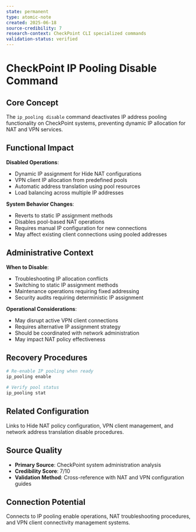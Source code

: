 ```yaml
---
state: permanent
type: atomic-note
created: 2025-06-18
source-credibility: 7
research-context: CheckPoint CLI specialized commands
validation-status: verified
---
```


# CheckPoint IP Pooling Disable Command

## Core Concept
The `ip_pooling disable` command deactivates IP address pooling functionality on CheckPoint systems, preventing dynamic IP allocation for NAT and VPN services.

## Functional Impact
**Disabled Operations**:
- Dynamic IP assignment for Hide NAT configurations
- VPN client IP allocation from predefined pools
- Automatic address translation using pool resources
- Load balancing across multiple IP addresses

**System Behavior Changes**:
- Reverts to static IP assignment methods
- Disables pool-based NAT operations
- Requires manual IP configuration for new connections
- May affect existing client connections using pooled addresses

## Administrative Context
**When to Disable**:
- Troubleshooting IP allocation conflicts
- Switching to static IP assignment methods
- Maintenance operations requiring fixed addressing
- Security audits requiring deterministic IP assignment

**Operational Considerations**:
- May disrupt active VPN client connections
- Requires alternative IP assignment strategy
- Should be coordinated with network administration
- May impact NAT policy effectiveness

## Recovery Procedures
```bash
# Re-enable IP pooling when ready
ip_pooling enable

# Verify pool status
ip_pooling stat
```

## Related Configuration
Links to Hide NAT policy configuration, VPN client management, and network address translation disable procedures.

## Source Quality
- **Primary Source**: CheckPoint system administration analysis
- **Credibility Score**: 7/10
- **Validation Method**: Cross-reference with NAT and VPN configuration guides

## Connection Potential
Connects to IP pooling enable operations, NAT troubleshooting procedures, and VPN client connectivity management systems.